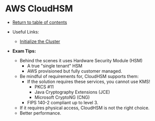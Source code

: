 # AWS CloudHSM

* [Return to table of contents](../../../README.md)

* Useful Links:
  * [Initialize the Cluster](https://docs.aws.amazon.com/cloudhsm/latest/userguide/initialize-cluster.html)

* **Exam Tips:**
  * Behind the scenes it uses Hardware Security Module (HSM)
    * A true "single tenant" HSM
    * AWS provisioned but fully customer managed.
  * Be mindful of requirements for, CloudHSM supports them:
    * If the solution requires these services, you cannot use KMS!
      * PKCS #11
      * Java Cryptography Extensions (JCE)
      * Microsoft CryptoNG (CNG)
    * FIPS 140-2 compliant up to level 3.
  * If it requires physical access, CloudHSM is not the right choice.
  * Better performance.
